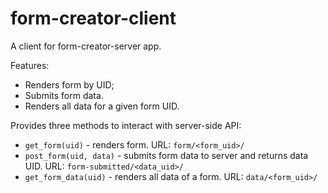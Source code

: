 # form-creator-client
A client for form-creator-server app.

Features:
- Renders form by UID;
- Submits form data.
- Renders all data for a given form UID.

Provides three methods to interact with server-side API:
- `get_form(uid)` - renders form. URL: `form/<form_uid>/`
- `post_form(uid, data)` - submits form data to server and returns data UID. URL: `form-submitted/<data_uid>/`
- `get_form_data(uid)` - renders all data of a form. URL: `data/<form_uid>/`
